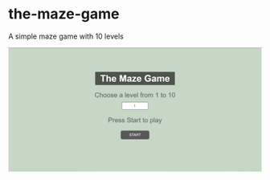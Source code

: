# the-maze-game
A simple maze game with 10 levels

![picture with the homepage of the app](Maze.gif?raw=true)

